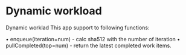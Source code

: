 # Dynamic workload
Dynamic worklad
This app support to following functions:

  • enqueue(iteration=num) - calc sha512 with the number of iteration
  • pullCompleted(top=num) - return the latest completed work items.
